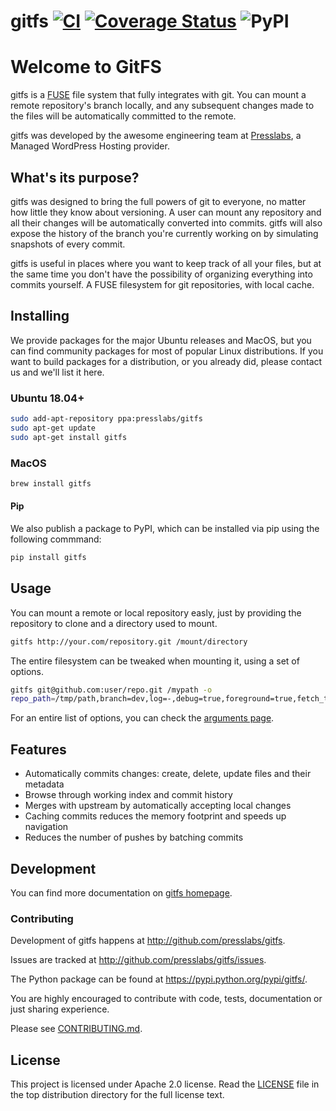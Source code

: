 gitfs [![CI](https://github.com/vtemian/gitfs/workflows/CI/badge.svg)](https://github.com/vtemian/gitfs/actions) [![Coverage Status](https://coveralls.io/repos/PressLabs/gitfs/badge.png?branch=HEAD)](https://coveralls.io/r/PressLabs/gitfs?branch=HEAD) ![PyPI](https://img.shields.io/pypi/v/gitfs)
========

# Welcome to GitFS

gitfs is a [FUSE](http://fuse.sourceforge.net/) file system that fully
integrates with git. You can mount a remote repository's branch locally, and any
subsequent changes made to the files will be automatically committed to the
remote.

gitfs was developed by the awesome engineering team at [Presslabs](https://www.presslabs.com/),
a Managed WordPress Hosting provider.

## What's its purpose?

gitfs was designed to bring the full powers of git to everyone, no matter how
little they know about versioning. A user can mount any repository and all their 
changes will be automatically converted into commits. gitfs will also expose
the history of the branch you're currently working on by simulating snapshots of
every commit.

gitfs is useful in places where you want to keep track of all your files, but at
the same time you don't have the possibility of organizing everything into
commits yourself. A FUSE filesystem for git repositories, with local cache.

## Installing

We provide packages for the major Ubuntu releases and MacOS, but you can find community packages for most of popular Linux
distributions. If you want to build packages for a distribution, or you already did, please contact us and we'll list it here.

### Ubuntu 18.04+

```bash
sudo add-apt-repository ppa:presslabs/gitfs
sudo apt-get update
sudo apt-get install gitfs
```

### MacOS

```bash
brew install gitfs
```

#### Pip

We also publish a package to PyPI, which can be installed via pip using the following commmand:

```bash
pip install gitfs
```

## Usage

You can mount a remote or local repository easly, just by providing the repository to clone and a directory used to mount.

```bash
gitfs http://your.com/repository.git /mount/directory
```

The entire filesystem can be tweaked when mounting it, using a set of options.

```bash
gitfs git@github.com:user/repo.git /mypath -o
repo_path=/tmp/path,branch=dev,log=-,debug=true,foreground=true,fetch_timeout=0.1,merge_timeout=0.1...
```

For an entire list of options, you can check the [arguments page](https://www.presslabs.com/code/gitfs/arguments/).

## Features
* Automatically commits changes: create, delete, update files and their metadata
* Browse through working index and commit history
* Merges with upstream by automatically accepting local changes
* Caching commits reduces the memory footprint and speeds up navigation
* Reduces the number of pushes by batching commits

## Development

You can find more documentation on [gitfs homepage](https://www.presslabs.com/code/gitfs/).

### Contributing

Development of gitfs happens at http://github.com/presslabs/gitfs.

Issues are tracked at http://github.com/presslabs/gitfs/issues.

The Python package can be found at https://pypi.python.org/pypi/gitfs/.

You are highly encouraged to contribute with code, tests, documentation or just
sharing experience.

Please see [CONTRIBUTING.md](CONTRIBUTING.md).

## License
This project is licensed under Apache 2.0 license. Read the [LICENSE](LICENSE) file in the
top distribution directory for the full license text.
